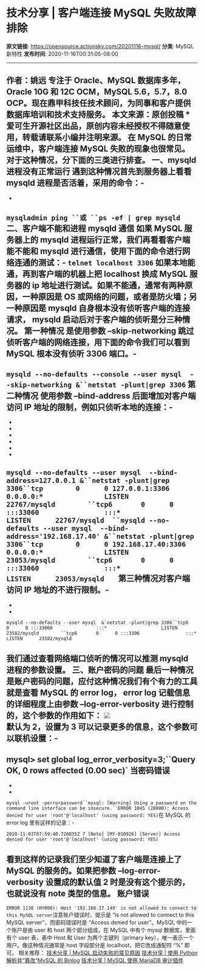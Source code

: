# 技术分享 | 客户端连接 MySQL 失败故障排除

**原文链接**: https://opensource.actionsky.com/20201116-mysql/
**分类**: MySQL 新特性
**发布时间**: 2020-11-16T00:31:05-08:00

---

作者：姚远
专注于 Oracle、MySQL 数据库多年，Oracle 10G 和 12C OCM，MySQL 5.6，5.7，8.0 OCP。现在鼎甲科技任技术顾问，为同事和客户提供数据库培训和技术支持服务。
本文来源：原创投稿
*爱可生开源社区出品，原创内容未经授权不得随意使用，转载请联系小编并注明来源。
在 MySQL 的日常运维中，客户端连接 MySQL 失败的现象也很常见。对于这种情况，分下面的三类进行排查。
**一、mysqld 进程没有正常运行**
遇到这种情况首先到服务器上看看 mysqld 进程是否活着，采用的命令：- 
- 
- 
`mysqladmin ping ``或 ``ps -ef | grep mysqld`
**二、客户端不能和进程 mysqld 通信**
如果 MySQL 服务器上的 mysqld 进程运行正常，我们再看看客户端能不能和 mysqld 进行通信，使用下面的命令进行网络连通的测试：- 
`telnet localhost 3306`
如果本地能通，再到客户端的机器上把 localhost 换成  MySQL 服务器的 ip 地址进行测试。如果不能通，通常有两种原因，一种原因是 OS 或网络的问题，或者是防火墙；另一种原因是 mysqld 自身根本没有侦听客户端的连接请求， mysqld 启动后对于客户端的侦听是分三种情况。
第一种情况
是使用参数 **&#8211;skip-networking** 跳过侦听客户端的网络连接，用下面的命令我们可以看到  MySQL 根本没有侦听 3306 端口。- 
- 
`mysqld --no-defaults --console --user mysql  --skip-networking &``netstat -plunt|grep 3306`
第二种情况
使用参数 **&#8211;bind-address** 后面增加对客户端访问 IP 地址的限制，例如只侦听本地的连接：- 
- 
- 
- 
- 
- 
- 
- 
`mysqld --no-defaults --user mysql  --bind-address=127.0.0.1 &``netstat -plunt|grep 3306``tcp        0      0 127.0.0.1:3306          0.0.0.0:*               LISTEN      22767/mysqld        ``tcp6       0      0 :::33060                :::*                    LISTEN      22767/mysqld  ``mysqld --no-defaults --user mysql  --bind-address='192.168.17.40' &``netstat -plunt|grep 3306``tcp        0      0 192.168.17.40:3306      0.0.0.0:*               LISTEN      23053/mysqld        ``tcp6       0      0 :::33060                :::*                    LISTEN      23053/mysqld   `
第三种情况对客户端访问 IP 地址的不进行限制。- 
- 
- 
- 
```
mysqld --no-defaults --user mysql  &`netstat -plunt|grep 3306``tcp6       0      0 :::33060                :::*                    LISTEN      23582/mysqld        ``tcp6       0      0 :::3306                 :::*                    LISTEN      23582/mysqld
```
我们通过查看网络端口侦听的情况可以推测 mysqld 进程的参数设置。
**三、账户密码的问题**
最后一种情况是账户密码的问题，应付这种情况我们有个有力的工具就是查看 MySQL 的 error log， error log 记载信息的详细程度上由参数 **&#8211;log-error-verbosity** 进行控制的，这个参数的作用如下：
![](https://opensource.actionsky.com/wp-content/uploads/2020/11/yaoyuan表格.png)											
默认为 2，设置为 3 可以记录更多的信息，这个参数可以联机设置：- 
- 
mysql>  set global log_error_verbosity=3;``Query OK, 0 rows affected (0.00 sec)`
**当密码错误**
- 
- 
- 
`mysql -uroot -perrorpassword``mysql: [Warning] Using a password on the command line interface can be insecure.``ERROR 1045 (28000): Access denied for user 'root'@'localhost' (using password: YES)`在 MySQL 的 error log 里有这样的记录：- 
```
2020-11-03T07:59:40.720835Z 7 [Note] [MY-010926] [Server] Access denied for user 'root'@'localhost' (using password: YES)
```
看到这样的记录我们至少知道了客户端是连接上了 MySQL 的服务的。如果把参数 &#8211;log-error-verbosity 设置成的默认值 2 时是没有这个提示的，也就说没有 note 类型的信息。
**账户错误**
- 
`ERROR 1130 (HY000): Host '192.168.17.149' is not allowed to connect to this MySQL server`注意账户错误时，提示是 “is not allowed to connect to this MySQL server”，而密码错误时是 “Access denied for user”。MySQL 中的一个账户是由 user 和 host 两个部分组成，在 MySQL 中有个 mysql 数据库，里面有个 user 表，表中 Host 和 User 为两个主键列（primary key），唯一表示一个用户。像这种情况通常是 host 字段部分是 localhost，把它改成通配符 &#8220;%&#8221; 即可。
相关推荐：
[技术分享 | MySQL 启动失败的常见原因](https://opensource.actionsky.com/20201109-mysql/)
[技术分享 | 使用 Python 解析并“篡改”MySQL 的 Binlog](https://opensource.actionsky.com/20201027-mysql/)
[技术分享 | MySQL 使用 MariaDB 审计插件](https://opensource.actionsky.com/20200908-mysql/)